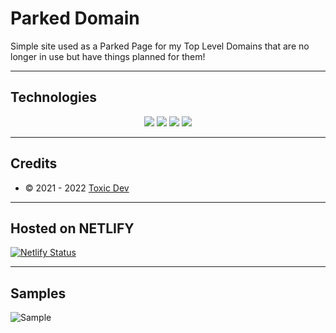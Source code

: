 # Parked Domain
Simple site used as a Parked Page for my Top Level Domains that are no longer in use but have things planned for them!

---

## Technologies

<p align="center">
  <img src="https://img.shields.io/badge/Node.JS-0C0032?style=for-the-badge&logo=node.js" />
  <img src="https://img.shields.io/badge/Next.JS-0C0032?style=for-the-badge&logo=next.js" />
  <img src="https://img.shields.io/badge/Typescript-0C0032?style=for-the-badge&logo=typescript" />
  <img src="https://img.shields.io/badge/React-0C0032?style=for-the-badge&logo=react" />
 </p>

---

## Credits
- © 2021 - 2022 [Toxic Dev](https://toxicdev.me)

---

## Hosted on NETLIFY
[![Netlify Status](https://api.netlify.com/api/v1/badges/d5312f8f-5b67-40ef-8bee-7efed2047148/deploy-status)](https://app.netlify.com/sites/friendly-hopper-9a6e8f/deploys)

---

## Samples
![Sample](https://media.discordapp.net/attachments/653733403841134600/919462941374418974/IMG_1699.png)
